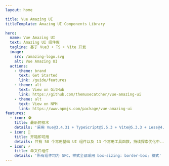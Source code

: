 ```yaml
---
layout: home

title: Vue Amazing UI
titleTemplate: Amazing UI Components Library

hero:
  name: Vue Amazing UI
  text: Amazing UI 组件库
  tagline: 基于 Vue3 + TS + Vite 开发
  image:
    src: /amazing-logo.svg
    alt: Vue Amazing UI
  actions:
    - theme: brand
      text: Get Started
      link: /guide/features
    - theme: alt
      text: View on GitHub
      link: https://github.com/themusecatcher/vue-amazing-ui
    - theme: alt
      text: View on NPM
      link: https://www.npmjs.com/package/vue-amazing-ui
features:
  - icon: 🛠️
    title: 最新的技术
    details: '采用 Vue@3.4.31 + TypeScript@5.5.3 + Vite@5.3.3 + Less@4.2.0'
  - icon: 🚀
    title: 开箱即可用
    details: 共有 58 个常用基础 UI 组件以及 13 个常用工具函数，持续探索优化中...
  - icon: ⚡️
    title: 单文件组件
    details: '所有组件均为 SFC，样式全部采用 box-sizing: border-box; 模式'
---
```


<Watermark fullscreen content="Vue Amazing UI" />

<script setup lang="ts">
import { onMounted } from 'vue'
import { fetchVersion } from './.vitepress/utils/fetchVersion'
import pkg from '../package.json'

const dependencies = pkg.dependencies
const devDependencies = pkg.devDependencies
function getVersion (target: string): string {
  for (let name of Object.keys(dependencies)) {
    if (name === target) {
      return dependencies[name].replace('^', '')
    }
  }
  for (let name of Object.keys(devDependencies)) {
    if (name === target) {
      return devDependencies[name].replace('^', '')
    }
  }
  return ''
}
function fetchDesc () {
  const featureDetails: any = document.querySelector('div.VPFeatures.VPHomeFeatures > div.container > div.items :first-child > div.VPLink.no-icon.VPFeature .box > p.details')
  const developDesc = `采用 Vue@${getVersion('vue')} + TypeScript@${getVersion('typescript')} + Vite@${getVersion('vite')} + Less@${getVersion('less')}`
  featureDetails.textContent = developDesc
}
onMounted(() => {
  fetchVersion()
  fetchDesc()
})
</script>
